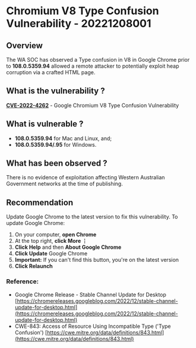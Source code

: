 # Chromium V8 Type Confusion Vulnerability - 20221208001

## Overview
The WA SOC has observed a Type confusion in V8 in Google Chrome prior to **108.0.5359.94** allowed a remote attacker to potentially exploit heap corruption via a crafted HTML page.

## What is the vulnerability ?

**[CVE-2022-4262](https://nvd.nist.gov/vuln/detail/CVE-2022-4262)** - Google Chromium V8 Type Confusion Vulnerability

## What is vulnerable ? 
-  **108.0.5359.94** for Mac and Linux, and; 
-  **108.0.5359.94/.95** for Windows.

## What has been observed ?

There is no evidence of exploitation affecting Western Australian Government networks at the time of publishing. 

## Recommendation
Update Google Chrome to the latest version to fix this vulnerability. To update Google Chrome:

1.  On your computer, **open Chrome**
2.  At the top right, **click More ⋮**
3.  **Click Help** and then **About Google Chrome**
4.  **Click Update** Google Chrome 
5.  **Important:** If you can't find this button, you're on the latest version
6.  **Click Relaunch**

### Reference:
* Google Chrome Release - Stable Channel Update for Desktop [https://chromereleases.googleblog.com/2022/12/stable-channel-update-for-desktop.html](https://chromereleases.googleblog.com/2022/12/stable-channel-update-for-desktop.html)
* CWE-843: Access of Resource Using Incompatible Type ('Type Confusion') [https://cwe.mitre.org/data/definitions/843.html](https://cwe.mitre.org/data/definitions/843.html)